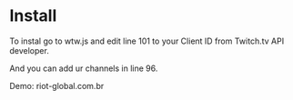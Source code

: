 # Install

To instal go to wtw.js and edit line 101 to your Client ID from Twitch.tv API developer.

And you can add ur channels in line 96. 


Demo: riot-global.com.br


